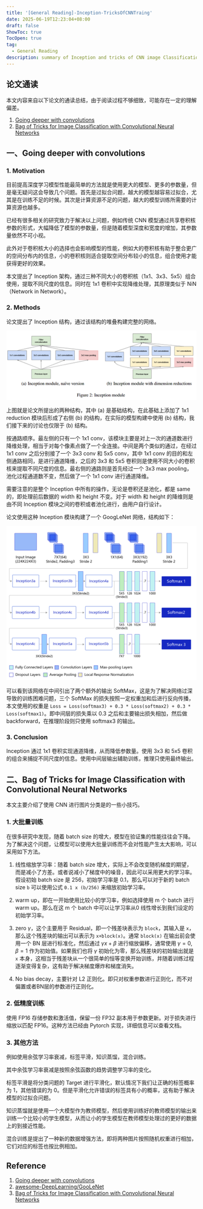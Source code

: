 ```yaml
---
title: '[General Reading]-Inception-TricksOfCNNTraing'
date: 2025-06-19T12:23:04+08:00
draft: false
ShowToc: true
TocOpen: true
tag:
  - General Reading
description: summary of Inception and tricks of CNN image Classifications training
---
```




## 论文通读

本文内容来自以下论文的通读总结，由于阅读过程不够细致，可能存在一定的理解偏差。

1. [Going deeper with convolutions](http://arxiv.org/abs/1409.4842)
1. [Bag of Tricks for Image Classification with Convolutional Neural Networks](http://arxiv.org/abs/1812.01187)



## 一、Going deeper with convolutions

### 1. Motivation

目前提高深度学习模型性能最简单的方法就是使用更大的模型、更多的参数量，但是毫无疑问这会导致几个问题。首先是过拟合问题，越大的模型越容易过拟合，尤其是在训练不足的时候。其次是计算资源不足的问题，越大的模型训练所需要的计算资源也越多。

已经有很多相关的研究致力于解决以上问题，例如传统 CNN 模型通过共享卷积核参数的形式，大幅降低了模型的参数量，但是随着模型深度和宽度的增加，其参数量依然不可小视。

此外对于卷积核大小的选择也会影响模型的性能，例如大的卷积核有助于整合更广的空间分布内的信息，小的卷积核则适合提取空间分布较小的信息，组合使用才能获得更好的效果。

本文提出了 Inception 架构，通过三种不同大小的卷积核（1x1、3x3、5x5）组合使用，提取不同尺度的信息。同时在 1x1 卷积中实现降维处理，其原理类似于 NiN（Network in Network）。

### 2. Methods

论文提出了 Inception 结构，通过该结构的堆叠构建完整的网络。

![Figure2.png](Figure2.png)

上图就是论文所提出的两种结构，其中 (a) 是基础结构，在此基础上添加了 1x1 reduction 模块后形成了右侧 (b) 的结构，在实际的模型构建中使用 (b) 结构，我们接下来的讨论也仅限于 (b) 结构。

按通路顺序。最左侧的只有一个 1x1 conv，该模块主要是对上一次的通道数进行降维处理，相当于对每个像素点做了一个全连接。中间是两个类似的通过，在经过 1x1 conv 之后分别接了一个 3x3 conv 和 5x5 conv，其中 1x1 conv 的目的和左侧通路相同，是进行通道降维，之后的 3x3 和 5x5 卷积则是使用不同大小的卷积核来提取不同尺度的信息。最右侧的通路则是首先经过一个 3x3 max pooling，池化过程通道数不变，然后做了一个 1x1 conv 进行通道降维。

需要注意的是整个 Inception 中所有的操作，无论是卷积还是池化，都是 same 的，即处理前后数据的 width 和 height 不变。对于 width 和 height 的降维则是由不同 Inception 模块之间的卷积或者池化进行，由用户自行设计。

论文使用这种 Inception 模块构建了一个 GoogLeNet 网络，结构如下：

![GoogLeNet模型网络结构示意图](GoogLeNet.png)

可以看到该网络在中间引出了两个额外的输出 SoftMax，这是为了解决网络过深导致的训练困难问题，三个 SoftMax 的损失按照一定权重加和后进行反向传播，本文使用的权重是 `Loss = Loss(softmax3) + 0.3 * Loss(softmax2) + 0.3 * Loss(softmax1)`。即中间层的损失乘以 0.3 之后和主要输出损失相加，然后做 backforward，在推理阶段则只使用 softmax3 的输出。

### 3. Conclusion

Inception 通过 1x1 卷积实现通道降维，从而降低参数量。使用 3x3 和 5x5 卷积的组合来捕捉不同尺度的信息。使用中间层输出辅助训练，推理只使用最终输出。



## 二、Bag of Tricks for Image Classification with Convolutional Neural Networks

本文主要介绍了使用 CNN 进行图片分类是的一些小技巧。

### 1. 大批量训练

在很多研究中发现，随着 batch size 的增大，模型在验证集的性能往往会下降。为了解决这个问题，让模型可以使用大批量训练而不会对性能产生太大影响，可以采用如下方法。

1. 线性缩放学习率：随着 batch size 增大，实际上不会改变随机梯度的期望，而是减小了方差。或者说减小了梯度中的噪音，因此可以采用更大的学习率。假设初始 batch size 是 256，初始学习率是 0.1，那么可以对于新的 batch size `b` 可以使用公式 `0.1 x (b/256)` 来缩放初始学习率。

2. warm up，即在一开始使用比较小的学习率，例如选择使用 m 个 batch 进行 warm up。那么在这 m 个 batch 中可以让学习率从0 线性增长到我们设定的初始学习率。
3. zero $\gamma$，这个主要用于 Residual，即一个残差块表示为 `block`，其输入是 `x`，那么这个残差块的输出可以表示为 `x+block(x)`。通常 `block(x)` 在输出前会使用一个 BN 层进行标准化，然后通过 $\gamma x +\beta$ 进行缩放偏移，通常使用 $\gamma=0,\beta=1$ 作为初始值。如果我们也将 $\gamma$ 初始化为零，那么残差块的初始输出就是 `x` 本身，这相当于残差块从一个很简单的恒等变换开始训练，并随着训练过程逐渐变得复杂，这有助于解决梯度爆炸和梯度消失。
4. No bias decay，主要针对 L2 正则化。即只对权重参数进行正则化，而不对偏置或者BN层的参数进行正则化。

### 2. 低精度训练

使用 FP16 存储参数和激活值，保留一份 FP32 副本用于参数更新。对于损失进行缩放以匹配 FP16。这种方法已经由 Pytorch 实现，详细信息可以查看文档。

### 3. 其他方法

例如使用余弦学习率衰减，标签平滑，知识蒸馏，混合训练。

其中余弦学习率衰减是按照余弦函数的趋势调整学习率的变化。

标签平滑是将分类问题的 Target 进行平滑化，默认情况下我们让正确的标签概率为 1，其他错误的为 0。但是平滑化允许错误的标签具有小的概率，这有助于解决模型的过拟合问题。

知识蒸馏就是使用一个大模型作为教师模型，然后使用训练好的教师模型的输出来训练一个比较小的学生模型，从而让小的学生模型在教师模型处理过的更好的数据上的到接近性能。

混合训练是提出了一种新的数据增强方法，即将两种图片按照随机权重进行相加，它们对应的标签也按比例相加。



## Reference

1. [Going deeper with convolutions](http://arxiv.org/abs/1409.4842)
2. [awesome-DeepLearning/GooLeNet](https://github.com/PaddlePaddle/awesome-DeepLearning/blob/master/docs/tutorials/computer_vision/classification/GoogLeNet.md)
3. [Bag of Tricks for Image Classification with Convolutional Neural Networks](http://arxiv.org/abs/1812.01187)

